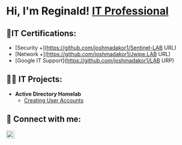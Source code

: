 <h1>Hi, I'm Reginald! <a href="https://www.linkedin.com/in/reginald-a-stallworth/">IT Professional</a> 

<h2>👨‍IT Certifications:</h2>


  - [Security +](https://github.com/joshmadakor1/Sentinel-LAB URL)
  - [Network +](https://github.com/joshmadakor1/Jwipe.LAB URL)
  - [Google IT Support](https://github.com/joshmadakor1/LAB URP)
  

 <h2>👨‍💻 IT Projects:</h2>

- <b>Active Directory Homelab</b>
  - [Creating User Accounts](https://github.com/joshmadakor1/Algorithms-Practice) 


<h2> 🤳 Connect with me:</h2>


[<img align="left" alt="ReginaldStallworth | LinkedIn" width="22px" src="https://cdn.jsdelivr.net/npm/simple-icons@v3/icons/linkedin.svg" />][linkedin]



[linkedin]: https://linkedin.com/in/reginald-a-stallworth

<!--
**Rastallworth1/Rastallworth1** is a ✨ _special_ ✨ repository because its `README.md` (this file) appears on your GitHub profile.

Here are some ideas to get you started:

- 🔭 I’m currently working on ...
- 🌱 I’m currently learning ...
- 👯 I’m looking to collaborate on ...
- 🤔 I’m looking for help with ...
- 💬 Ask me about ...
- 📫 How to reach me: ...
- 😄 Pronouns: ...
- ⚡ Fun fact: ...
-->
